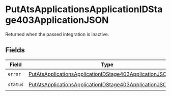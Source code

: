 # PutAtsApplicationsApplicationIDStage403ApplicationJSON

Returned when the passed integration is inactive.


## Fields

| Field                                                                                                                                                   | Type                                                                                                                                                    | Required                                                                                                                                                | Description                                                                                                                                             |
| ------------------------------------------------------------------------------------------------------------------------------------------------------- | ------------------------------------------------------------------------------------------------------------------------------------------------------- | ------------------------------------------------------------------------------------------------------------------------------------------------------- | ------------------------------------------------------------------------------------------------------------------------------------------------------- |
| `error`                                                                                                                                                 | [PutAtsApplicationsApplicationIDStage403ApplicationJSONError](../../models/operations/putatsapplicationsapplicationidstage403applicationjsonerror.md)   | :heavy_check_mark:                                                                                                                                      | N/A                                                                                                                                                     |
| `status`                                                                                                                                                | [PutAtsApplicationsApplicationIDStage403ApplicationJSONStatus](../../models/operations/putatsapplicationsapplicationidstage403applicationjsonstatus.md) | :heavy_check_mark:                                                                                                                                      | N/A                                                                                                                                                     |